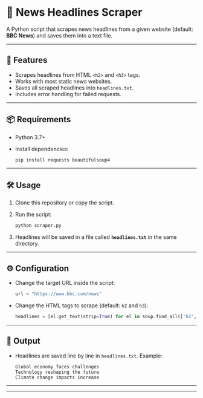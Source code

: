 
# 📰 News Headlines Scraper

A Python script that scrapes news headlines from a given website (default: **BBC News**) and saves them into a text file.

---

## 🚀 Features

* Scrapes headlines from HTML `<h2>` and `<h3>` tags.
* Works with most static news websites.
* Saves all scraped headlines into `headlines.txt`.
* Includes error handling for failed requests.

---

## 📦 Requirements

* Python 3.7+
* Install dependencies:

  ```bash
  pip install requests beautifulsoup4
  ```

---

## 🛠️ Usage

1. Clone this repository or copy the script.
2. Run the script:

   ```bash
   python scraper.py
   ```
3. Headlines will be saved in a file called **`headlines.txt`** in the same directory.

---

## ⚙️ Configuration

* Change the target URL inside the script:

  ```python
  url = "https://www.bbc.com/news"
  ```
* Change the HTML tags to scrape (default: `h2` and `h3`):

  ```python
  headlines = [el.get_text(strip=True) for el in soup.find_all(['h2', 'h3'])]
  ```

---

## 📂 Output

* Headlines are saved line by line in `headlines.txt`. Example:

  ```
  Global economy faces challenges
  Technology reshaping the future
  Climate change impacts increase
  ```

---
---
